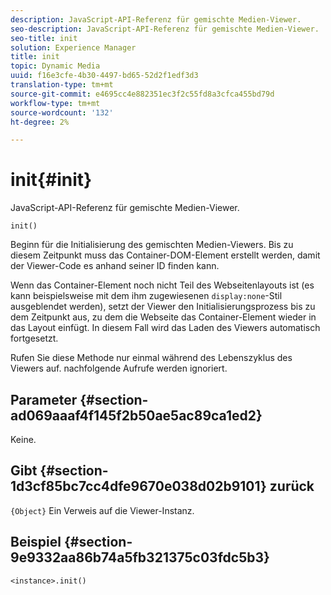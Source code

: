 ```yaml
---
description: JavaScript-API-Referenz für gemischte Medien-Viewer.
seo-description: JavaScript-API-Referenz für gemischte Medien-Viewer.
seo-title: init
solution: Experience Manager
title: init
topic: Dynamic Media
uuid: f16e3cfe-4b30-4497-bd65-52d2f1edf3d3
translation-type: tm+mt
source-git-commit: e4695cc4e882351ec3f2c55fd8a3cfca455bd79d
workflow-type: tm+mt
source-wordcount: '132'
ht-degree: 2%

---
```



# init{#init}

JavaScript-API-Referenz für gemischte Medien-Viewer.

`init()`

Beginn für die Initialisierung des gemischten Medien-Viewers. Bis zu diesem Zeitpunkt muss das Container-DOM-Element erstellt werden, damit der Viewer-Code es anhand seiner ID finden kann.

Wenn das Container-Element noch nicht Teil des Webseitenlayouts ist (es kann beispielsweise mit dem ihm zugewiesenen `display:none`-Stil ausgeblendet werden), setzt der Viewer den Initialisierungsprozess bis zu dem Zeitpunkt aus, zu dem die Webseite das Container-Element wieder in das Layout einfügt. In diesem Fall wird das Laden des Viewers automatisch fortgesetzt.

Rufen Sie diese Methode nur einmal während des Lebenszyklus des Viewers auf. nachfolgende Aufrufe werden ignoriert.

## Parameter {#section-ad069aaaf4f145f2b50ae5ac89ca1ed2}

Keine.

## Gibt {#section-1d3cf85bc7cc4dfe9670e038d02b9101} zurück

`{Object}` Ein Verweis auf die Viewer-Instanz.

## Beispiel {#section-9e9332aa86b74a5fb321375c03fdc5b3}

```
<instance>.init()
```

